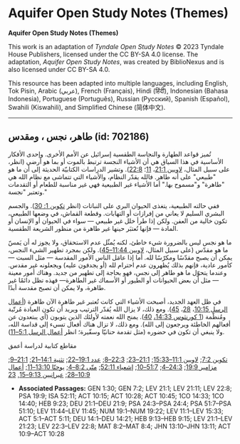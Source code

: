 # Aquifer Open Study Notes (Themes)

**Aquifer Open Study Notes (Themes)**

This work is an adaptation of *Tyndale Open Study Notes* © 2023 Tyndale House Publishers, licensed under the CC BY\-SA 4\.0 license. The adaptation, *Aquifer Open Study Notes*, was created by BiblioNexus and is also licensed under CC BY\-SA 4\.0\.

This resource has been adapted into multiple languages, including English, Tok Pisin, Arabic (عربي), French (Français), Hindi (हिंदी), Indonesian (Bahasa Indonesia), Portuguese (Português), Russian (Русский), Spanish (Español), Swahili (Kiswahili), and Simplified Chinese (简体中文).



--------------------------------

## طاهر، نجس ، ومقدس (id: 702186)

تُميز قواعد الطهارة والنجاسة الطقسية إسرائيل عن الأمم الأخرى. وإحدى الأفكار الأساسية في هذا السياق هي أن الأشياء النجسة ترتبط بالموت أو بما هو أرضي (انظر، على سبيل المثال، [لاويين 21:1](https://ref.ly/Lev21:1)، [11](https://ref.ly/Lev21:11)؛ [22:8](https://ref.ly/Lev22:8)). وتشير الدراسات الكتابيّة الحديثة إلى أن ما هو "طبيعي" على أنه طاهر. فالله يقدّر النظام، والأشياء التي تتماشى مع نظام الله هي "طاهرة" و"مسموح بها." أما الأشياء غير الطبيعية فهي غير مناسبة للطعام أو التقدمات وتعتبر "نجسة."

ففي حالته الطبيعية، يتغذى الحيوان البري على النباتات (انظر [تكوين 1: 30](https://ref.ly/Gen1:30)). والجسم البشري السليم لا يعاني من إفرازات أو التهابات. وقطعة القماش، في وضعها الطبيعي، تكون خالية من العفن. ولكن إذا طرأ خلل غير طبيعي — سواء في الحيوان أو الإنسان أو المادة — فإنها تُعتبَر حينها غير طاهرة من منظور الشريعة الطقسية.

ما هو نجس ليس بالضرورة شيء خاطئ، لكنه يُمثّل عدم الاستحقاق، ولا يجوز له أن يَمسّ ما هو مقدّس (على سبيل المثال، [لاويين 11:44–45](https://ref.ly/Lev11:44-Lev11:45)). ولكن بمجرد تطهير الشيء النجس، يمكن أن يصبح مقدّسًا ومكرّسًا لله. أما إذا عامَل الناس الأمور المقدسة — مثل السبت — كأمور عادية، فإنهم بذلك يُظهرون عدم احترام لله (أو يجدفون عليه) ويجعلونه غير مقدس. وعندما يتحوّل ما هو طاهر إلى نجس، فهو بحاجة إلى تطهير من جديد. وهناك أمور معينة — مثل أن بعض الحيوانات أو الطيور أو الأسماك غير الطاهرة— فهذه تظل دائمًا غير طاهرة، ولا يمكن أن تصبح مقدسة أبدًا.

في ظل العهد الجديد، أصبحت الأشياء التي كانت تُعتبر غير طاهرة الآن طاهرة ([أعمال الرسل 10:15](https://ref.ly/Acts10:15)، [28](https://ref.ly/Acts10:28)، [45](https://ref.ly/Acts10:45)). ومع ذلك، لا يزال الله يُقدّر الترتيب ويريد أن تكون العبادة مُرتّبة ومُنظّمة ([1 كورنثوس 14:33،](https://ref.ly/1Cor14:33) [40](https://ref.ly/1Cor14:40)). يمنح الله نعمته لأولئك الذين يتوبون (أي يبتعدون عن أفعالهم الخاطئة ويرجعون إلى الله). ومع ذلك، لا تزال هناك أفعال تسيء إلى قداسة الله، ولا ينبغي أن تكون في حضوره (مثل تقدمة حنانيّا وسفّيرة؛ انظر [أعمال الرسل 5:1–11](https://ref.ly/Acts5:1-Acts5:11)).

مقاطع كتابية لدراسة أعمق

[تكوين 7:2](https://ref.ly/Gen7:2); [لاويين 11:1–15:33](https://ref.ly/Lev11:1-Lev15:33); [21:1–23](https://ref.ly/Lev21:1-Lev21:23); [22:3–8](https://ref.ly/Lev22:3-Lev22:8); [عدد 19:1–22](https://ref.ly/Num19:1-Num19:22); [تثنية 14:1–21](https://ref.ly/Deut14:1-Deut14:21); [21:1–9](https://ref.ly/Deut21:1-Deut21:9); [مزامير 19:9](https://ref.ly/Ps19:9); [24:3–4](https://ref.ly/Ps24:3-Ps24:4); [51:7–10](https://ref.ly/Ps51:7-Ps51:10); [إشعياء 52:11](https://ref.ly/Isa52:11); [متّى 8:2–4](https://ref.ly/Matt8:2-Matt8:4); [يوحنّا 13:10–11](https://ref.ly/John13:10-John13:11); [أعمال 10:9–28](https://ref.ly/Acts10:9-Acts10:28); [عبرانيين 9:13–15](https://ref.ly/Heb9:13-Heb9:15), [23](https://ref.ly/Heb9:23)

* **Associated Passages:** GEN 1:30; GEN 7:2; LEV 21:1; LEV 21:11; LEV 22:8; PSA 19:9; ISA 52:11; ACT 10:15; ACT 10:28; ACT 10:45; 1CO 14:33; 1CO 14:40; HEB 9:23; DEU 21:1–DEU 21:9; PSA 24:3–PSA 24:4; PSA 51:7–PSA 51:10; LEV 11:44–LEV 11:45; NUM 19:1–NUM 19:22; LEV 11:1–LEV 15:33; ACT 5:1–ACT 5:11; DEU 14:1–DEU 14:21; HEB 9:13–HEB 9:15; LEV 21:1–LEV 21:23; LEV 22:3–LEV 22:8; MAT 8:2–MAT 8:4; JHN 13:10–JHN 13:11; ACT 10:9–ACT 10:28

